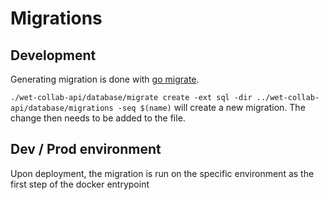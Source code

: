 
# Migrations

## Development

Generating migration is done with [go migrate](https://github.com/golang-migrate/migrate).

`./wet-collab-api/database/migrate create -ext sql -dir ../wet-collab-api/database/migrations
-seq $(name)` will create a new migration.
The change then needs to be added to the file.

## Dev / Prod environment

Upon deployment, the migration is run on the specific environment as the first step of the docker
entrypoint

